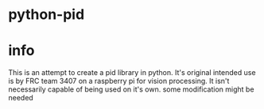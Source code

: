 # python-pid
# info
This is an attempt to create a pid library in python. 
It's original intended use is by FRC team 3407 on a raspberry pi for vision processing.
It isn't necessarily capable of being used on it's own. some modification might be needed
